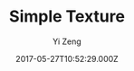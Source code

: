 ---
title: Simple Texture
github: https://github.com/yizeng/jekyll-theme-simple-texture
demo: https://yizeng.github.io/jekyll-theme-simple-texture/
author: Yi Zeng
ssg:
  - Jekyll
cms:
  - Markdown
date: 2017-05-27T10:52:29.000Z
description: A gem-based responsive simple texture styled Jekyll theme.
draft: true
publish_date: '2017-05-27T10:52:29Z'
update_date: '2021-04-04T10:51:19Z'
github_star: 185
github_fork: 224
---